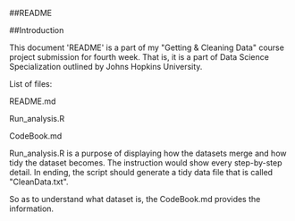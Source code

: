 ##README

##Introduction

This document 'README' is a part of my "Getting & Cleaning Data" course project submission for fourth week. That is, it is a part of Data Science Specialization outlined by Johns Hopkins University.


List of files:

README.md

Run_analysis.R 

CodeBook.md


Run_analysis.R is a purpose of displaying how the datasets merge and how tidy the dataset becomes. The instruction would show every step-by-step detail. In ending, the script should generate a tidy data file that is called "CleanData.txt".

So as to understand what dataset is, the CodeBook.md provides the information.

